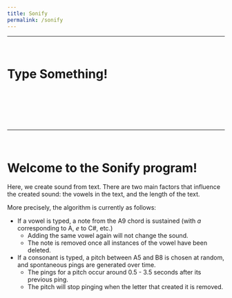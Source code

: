 ```yaml
---
title: Sonify
permalink: /sonify
---
```


---

<br>

# Type Something!

<div id="text-container"><h4 id="text"></h4></div>

---

<br>

# Welcome to the Sonify program!

Here, we create sound from text. There are two main factors that influence the created sound: the vowels in the text, and the length of the text.

More precisely, the algorithm is currently as follows:
- If a vowel is typed, a note from the A9 chord is sustained (with _a_ corresponding to A, _e_ to C#, etc.)
  - Adding the same vowel again will not change the sound.
  - The note is removed once all instances of the vowel have been deleted.
- If a consonant is typed, a pitch between A5 and B8 is chosen at random, and spontaneous pings are generated over time.
  - The pings for a pitch occur around 0.5 - 3.5 seconds after its previous ping.
  - The pitch will stop pinging when the letter that created it is removed.

<script src="./js/sonify.js"></script>
<style>
    #text-container {
        margin: auto;
        width: 50%;
        height: 80px;
        text-align: center;
    }
    #text {
        margin: 0;
    }
</style>

